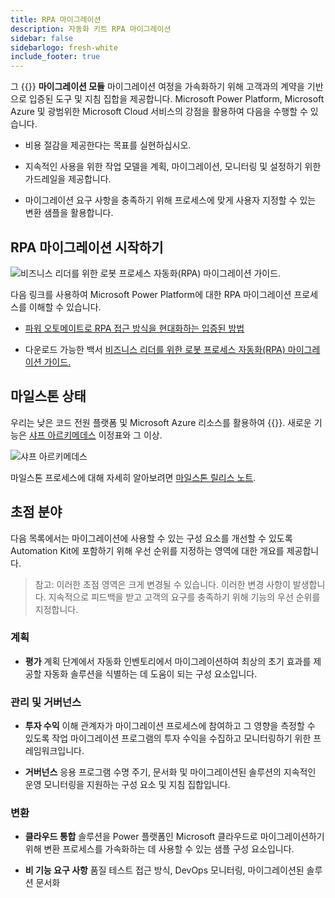 ```yaml
---
title: RPA 마이그레이션
description: 자동화 키트 RPA 마이그레이션
sidebar: false
sidebarlogo: fresh-white
include_footer: true
---
```

그 {{<product-name>}} **마이그레이션 모듈** 마이그레이션 여정을 가속화하기 위해 고객과의 계약을 기반으로 입증된 도구 및 지침 집합을 제공합니다. Microsoft Power Platform, Microsoft Azure 및 광범위한 Microsoft Cloud 서비스의 강점을 활용하여 다음을 수행할 수 있습니다.

- 비용 절감을 제공한다는 목표를 실현하십시오.

- 지속적인 사용을 위한 작업 모델을 계획, 마이그레이션, 모니터링 및 설정하기 위한 가드레일을 제공합니다.

- 마이그레이션 요구 사항을 충족하기 위해 프로세스에 맞게 사용자 지정할 수 있는 변환 샘플을 활용합니다.

## RPA 마이그레이션 시작하기

![비즈니스 리더를 위한 로봇 프로세스 자동화(RPA) 마이그레이션 가이드.](https://msflowblogscdn.azureedge.net/wp-content/uploads/2022/01/RPAWhitepaper_Img-241x300.png)

다음 링크를 사용하여 Microsoft Power Platform에 대한 RPA 마이그레이션 프로세스를 이해할 수 있습니다.

- [파워 오토메이트로 RPA 접근 방식을 현대화하는 입증된 방법](https://powerautomate.microsoft.com/blog/proven-methods-to-modernize-your-rpa-approach-with-power-automate/)

- 다운로드 가능한 백서 [비즈니스 리더를 위한 로봇 프로세스 자동화(RPA) 마이그레이션 가이드.](https://aka.ms/PAD/RPAMigrationWhitepaper)

## 마일스톤 상태

우리는 낮은 코드 전원 플랫폼 및 Microsoft Azure 리소스를 활용하여 {{<product-name>}}. 새로운 기능은 [샤프 아르키메데스](/ko/releases/november-2022) 이정표와 그 이상.

![샤프 아르키메데스](/images/sharp-archimedes.png)

마일스톤 프로세스에 대해 자세히 알아보려면 [마일스톤 릴리스 노트](/ko/releases/milestones).

## 초점 분야

다음 목록에서는 마이그레이션에 사용할 수 있는 구성 요소를 개선할 수 있도록 Automation Kit에 포함하기 위해 우선 순위를 지정하는 영역에 대한 개요를 제공합니다.

> 참고: 이러한 초점 영역은 크게 변경될 수 있습니다. 이러한 변경 사항이 발생합니다. 지속적으로 피드백을 받고 고객의 요구를 충족하기 위해 기능의 우선 순위를 지정합니다.

### 계획

- **평가** 계획 단계에서 자동화 인벤토리에서 마이그레이션하여 최상의 초기 효과를 제공할 자동화 솔루션을 식별하는 데 도움이 되는 구성 요소입니다.

### 관리 및 거버넌스

- **투자 수익** 이해 관계자가 마이그레이션 프로세스에 참여하고 그 영향을 측정할 수 있도록 작업 마이그레이션 프로그램의 투자 수익을 수집하고 모니터링하기 위한 프레임워크입니다.

- **거버넌스** 응용 프로그램 수명 주기, 문서화 및 마이그레이션된 솔루션의 지속적인 운영 모니터링을 지원하는 구성 요소 및 지침 집합입니다.

### 변환

- **클라우드 통합** 솔루션을 Power 플랫폼인 Microsoft 클라우드로 마이그레이션하기 위해 변환 프로세스를 가속화하는 데 사용할 수 있는 샘플 구성 요소입니다.

- **비 기능 요구 사항** 품질 테스트 접근 방식, DevOps 모니터링, 마이그레이션된 솔루션 문서화
